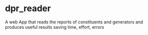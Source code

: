 # dpr_reader
A web App that reads the reports of constituents and generators and produces useful results saving time, effort, errors 
